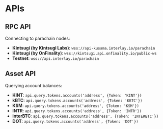 # APIs

## RPC API

Connecting to parachain nodes:

* **Kintsugi (by Kintsugi Labs)**: `wss://api-kusama.interlay.io/parachain`
* **Kintsugi (by OnFinality)**: `wss://kintsugi.api.onfinality.io/public-ws`
* **Testnet**: `wss://api.interlay.io/parachain`

## Asset API

Querying account balances:

* **KINT**: `api.query.tokens.accounts('address', {Token: 'KINT'})`
* **kBTC**: `api.query.tokens.accounts('address', {Token: 'KBTC'})`
* **KSM**: `api.query.tokens.accounts('address', {Token: 'KSM'})`
* **INTR**: `api.query.tokens.accounts('address', {Token: 'INTR'})`
* **interBTC**: `api.query.tokens.accounts('address', {Token: 'INTERBTC'})`
* **DOT**: `api.query.tokens.accounts('address', {Token: 'DOT'})`
